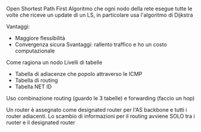 Open Shortest Path First
Algoritmo che ogni nodo della rete esegue tutte le volte che riceve un update di un LS, in particolare usa l'algoritmo di Dijkstra

Vantaggi:
- Maggiore flessibilità
- Convergenza sicura
Svantaggi: rallento traffico e ho un costo computazionale

Come ragiona un nodo
Livelli di tabelle
- Tabella di adiacenze che popolo attraverso le ICMP
- Tabella di routing
- Tabella NET ID

Uso combinazione routing (guardo le 3 tabelle) e forwarding (faccio un hop)

Un router è assegnato come designated router per l'AS backbone e tutti i router adiacenti.
Lo scambio di informazioni per il routing avviene SOLO tra i ruoter e il designated router